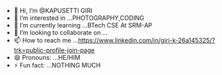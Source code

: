 - 👋 Hi, I’m @KAPUSETTI GIRI
- 👀 I’m interested in ...PHOTOGRAPHY,CODING
- 🌱 I’m currently learning ...BTech CSE At SRM-AP
- 💞️ I’m looking to collaborate on ...
- 📫 How to reach me ...https://www.linkedin.com/in/giri-k-26a145325/?trk=public-profile-join-page
- 😄 Pronouns: ...HE/HIM
- ⚡ Fun fact: ...NOTHING MUCH

<!---
giriik/giriik is a ✨ special ✨ repository because its `README.md` (this file) appears on your GitHub profile.
You can click the Preview link to take a look at your changes.
--->
